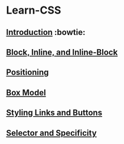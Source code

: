 # Learn-CSS


## [Introduction](https://theanujsharma.github.io/Learn-CSS/CSS%200eba42f117604d4f9c8a0257593353ea/Introduction%20cff4c8207bc748c0bbe9d7c80b3968a7.html) :bowtie:

## [Block, Inline, and Inline-Block](https://theanujsharma.github.io/Learn-CSS/CSS%200eba42f117604d4f9c8a0257593353ea/Block,%20Inline,%20Inline-Block%203a46a7f70bdb49e593c1145a9d177072.html)

## [Positioning](https://theanujsharma.github.io/Learn-CSS/CSS%200eba42f117604d4f9c8a0257593353ea/Positioning%2013ebddc9cdde4d8d9be82bdcd210d73f.html)

## [Box Model](https://theanujsharma.github.io/Learn-CSS/CSS%200eba42f117604d4f9c8a0257593353ea/Box%20Model%2024bb2e8b0971407884b9577f60ad56f5.html)

## [Styling Links and Buttons](https://theanujsharma.github.io/Learn-CSS/CSS%200eba42f117604d4f9c8a0257593353ea/Styling%20Links%20and%20Buttons%20b614f53bd303444a815686ee98b1b53f.html)

## [Selector and Specificity](https://theanujsharma.github.io/Learn-CSS/CSS%200eba42f117604d4f9c8a0257593353ea/Selector%20and%20Specificity%20d5217ad92cdc4b59b1285bf06d9304cf.html)
